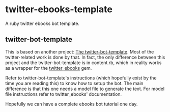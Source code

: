 # twitter-ebooks-template
A ruby twitter ebooks bot template.

## twitter-bot-template

This is based on another project: [The twitter-bot-template](https://github.com/vexorian/twitter-bot-template). Most of the twitter-related work is done by that. In fact, the only difference between this project and the twitter-bot-template is in content.rb, which in reality works as a wrapper for the [twitter_ebooks](https://github.com/mispy/twitter_ebooks) gem.

Refer to twitter-bot-template's instructions (which hopefully exist by the time you are reading this) to know how to setup the bot. The main difference is that this one needs a model file to generate the text. For model file instructions refer to twitter_ebooks' documentation.

Hopefully we can have a complete ebooks bot tutorial one day.

